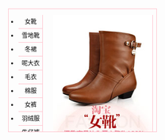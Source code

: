 <!DOCTYPE html>
<html>
<head lang="en">
  <meta charset="UTF-8">
  <title></title>
  <style type="text/css">
    * {
      margin: 0;
      padding: 0;
      font-size: 12px;
    }
    
    ul {
      list-style: none;
    }
    
    a {
      text-decoration: none;
    }
    
    .wrapper {
      width: 298px;
      height: 248px;
      margin: 100px auto 0;
      border: 1px solid pink;
      overflow: hidden;
    }
    
    #left, #center, #right {
      float: left;
    }
    
    #left li, #right li {
      background: url(images/lili.jpg) repeat-x;
    }
    
    #left li a, #right li a {
      display: block;
      width: 48px;
      height: 27px;
      border-bottom: 1px solid pink;
      line-height: 27px;
      text-align: center;
      color: black;
    }
    
    #left li a:hover, #right li a:hover {
      background-image: url(images/abg.gif);
    }
    
    #center {
      border-left: 1px solid pink;
      border-right: 1px solid pink;
    }
  </style>
  
  <script src="../jquery-1.12.4.js"></script>
  <script>
    $(function () {
       $(".left>li").mouseenter(function () {
           var idx=$(this).index()
           $("#center>li").eq(idx).show().siblings().hide()

       })
        $("#right>li").mouseenter(function () {
            var idx=$(this).index()+9
            $("#center>li").eq(idx).show().siblings().hide()
        })
    })
      
      //找不到对象

    
    //      $("#left>li").mouseenter(function () {
    //        //让center中对应下标的li显示，其他li隐藏
    //        var idx = $(this).index();
    //        $("#center>li:eq(" + idx + ")").show().siblings().hide();
    //      });
    //
    //      $("#right>li").mouseenter(function () {
    //        var idx = $(this).index() + 9;
    //        $("#center>li").eq(idx).show().siblings().hide();
    //
    //        //$("#center>li").eq(idx)  :jq对象
    //        //$("#center>li").get(idx);：js对象
    //      });
    //    });
  </script>

</head>
<body>
<div class="wrapper">
  
  <ul id="left">
    <li><a href="#">女靴</a></li>
    <li><a href="#">雪地靴</a></li>
    <li><a href="#">冬裙</a></li>
    <li><a href="#">呢大衣</a></li>
    <li><a href="#">毛衣</a></li>
    <li><a href="#">棉服</a></li>
    <li><a href="#">女裤</a></li>
    <li><a href="#">羽绒服</a></li>
    <li><a href="#">牛仔裤</a></li>
  </ul>
  <ul id="center">
    <li><a href="#"><img src="images/女靴.jpg" width="200" height="250"/></a></li>
    <li><a href="#"><img src="images/雪地靴.jpg" width="200" height="250"/></a></li>
    <li><a href="#"><img src="images/冬裙.jpg" width="200" height="250"/></a></li>
    <li><a href="#"><img src="images/呢大衣.jpg" width="200" height="250"/></a></li>
    <li><a href="#"><img src="images/毛衣.jpg" width="200" height="250"/></a></li>
    <li><a href="#"><img src="images/棉服.jpg" width="200" height="250"/></a></li>
    <li><a href="#"><img src="images/女裤.jpg" width="200" height="250"/></a></li>
    <li><a href="#"><img src="images/羽绒服.jpg" width="200" height="250"/></a></li>
    <li><a href="#"><img src="images/牛仔裤.jpg" width="200" height="250"/></a></li>
    <li><a href="#"><img src="images/女包.jpg" width="200" height="250"/></a></li>
    <li><a href="#"><img src="images/男靴.jpg" width="200" height="250"/></a></li>
    <li><a href="#"><img src="images/登山鞋.jpg" width="200" height="250"/></a></li>
    <li><a href="#"><img src="images/皮带.jpg" width="200" height="250"/></a></li>
    <li><a href="#"><img src="images/围巾.jpg" width="200" height="250"/></a></li>
    <li><a href="#"><img src="images/皮衣.jpg" width="200" height="250"/></a></li>
    <li><a href="#"><img src="images/男毛衣.jpg" width="200" height="250"/></a></li>
    <li><a href="#"><img src="images/男棉服.jpg" width="200" height="250"/></a></li>
    <li><a href="#"><img src="images/男包.jpg" width="200" height="250"/></a></li>
  
  </ul>
  <ul id="right">
    <li><a href="#">女包</a></li>
    <li><a href="#">男靴</a></li>
    <li><a href="#">登山鞋</a></li>
    <li><a href="#">皮带</a></li>
    <li><a href="#">围巾</a></li>
    <li><a href="#">皮衣</a></li>
    <li><a href="#">男毛衣</a></li>
    <li><a href="#">男棉服</a></li>
    <li><a href="#">男包</a></li>
  </ul>

</div>
</body>
</html>
